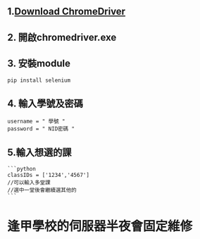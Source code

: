 ## 1.[Download ChromeDriver](https://chromedriver.storage.googleapis.com/index.html?path=2.41/) ##
## 2. 開啟chromedriver.exe ##
## 3. 安裝module ##
    pip install selenium 
## 4. 輸入學號及密碼 ##
    username = " 學號 "
    password = " NID密碼 "
## 5.輸入想選的課 ##
    ```python
	classIDs = ['1234','4567'] 
    //可以輸入多堂課
	//選中一堂後會繼續選其他的
	```
	
# 逢甲學校的伺服器半夜會固定維修 #
